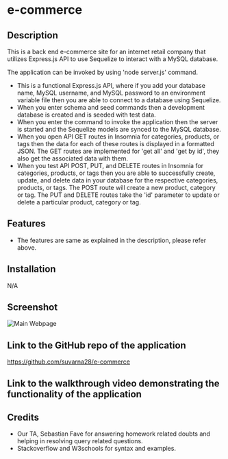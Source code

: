 # e-commerce

## Description 

This is a back end e-commerce site for an internet retail company that utilizes Express.js API to use Sequelize to interact with a MySQL database.

The application can be invoked by using 'node server.js' command. 

* This is a functional Express.js API, where if you add your database name, MySQL username, and MySQL password to an environment variable file then you are able to connect to a database using Sequelize.
* When you enter schema and seed commands then a development database is created and is seeded with test data.
* When you enter the command to invoke the application then the server is started and the Sequelize models are synced to the MySQL database.
* When you open API GET routes in Insomnia for categories, products, or tags then the data for each of these routes is displayed in a formatted JSON. The GET routes are implemented for 'get all' and 'get by id', they also get the associated data with them.
* When you test API POST, PUT, and DELETE routes in Insomnia for categories, products, or tags then you are able to successfully create, update, and delete data in your database for the respective categories, products, or tags. The POST route will create a new product, category or tag. The PUT and DELETE routes take the 'id' parameter to update or delete a particular product, category or tag.

## Features

* The features are same as explained in the description, please refer above.

## Installation

N/A

## Screenshot

![Main Webpage](./screenshot/screenshot.png)

## Link to the GitHub repo of the application

https://github.com/suvarna28/e-commerce

## Link to the walkthrough video demonstrating the functionality of the application



## Credits

* Our TA, Sebastian Fave for answering homework related doubts and helping in resolving query related questions. 
* Stackoverflow and W3schools for syntax and examples. 
